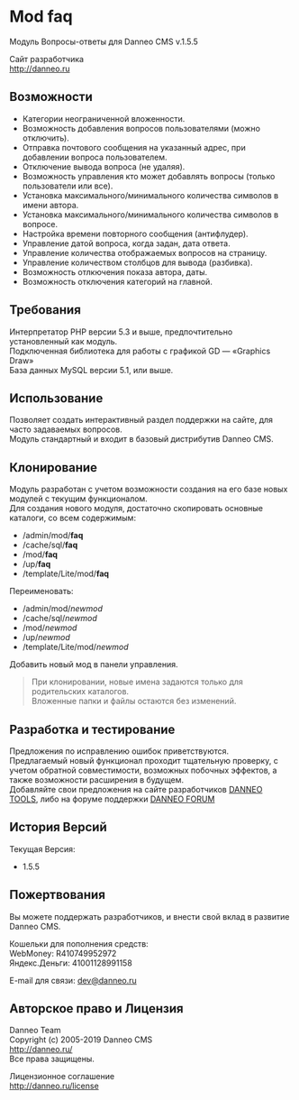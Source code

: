 Mod faq
========

Модуль Вопросы-ответы для Danneo CMS v.1.5.5

Сайт разработчика  
<http://danneo.ru>

Возможности
-----------
+	Категории неограниченной вложенности.
+	Возможность добавления вопросов пользователями (можно отключить).
+	Отправка почтового сообщения на указанный адрес, при добавлении вопроса пользователем.
+	Отключение вывода вопроса (не удаляя).
+	Возможность управления кто может добавлять вопросы (только пользователи или все).
+	Установка максимального/минимального количества символов в имени автора.
+	Установка максимального/минимального количества символов в вопросе.
+	Настройка времени повторного сообщения (антифлудер).
+	Управление датой вопроса, когда задан, дата ответа.
+	Управление количества отображаемых вопросов на страницу.
+	Управление количеством столбцов для вывода (разбивка).
+	Возможность отлкючения показа автора, даты.
+	Возможность отключения категорий на главной.

Требования
----------
Интерпретатор PHP версии 5.3 и выше, предпочтительно установленный как модуль.  
Подключенная библиотека для работы с графикой GD — «Graphics Draw»  
База данных MySQL версии 5.1, или выше.

Использование
-------------
Позволяет создать интерактивный раздел поддержки на сайте, для часто задаваемых вопросов.  
Модуль стандартный и входит в базовый дистрибутив Danneo CMS.  

Клонирование
------------
Модуль разработан с учетом возможности создания на его базе новых модулей с текущим функционалом.  
Для создания нового модуля, достаточно скопировать основные каталоги, со всем содержимым:  

+	/admin/mod/**faq**
+	/cache/sql/**faq** 
+	/mod/**faq** 
+	/up/**faq**
+	/template/Lite/mod/**faq**  

Переименовать:  

+	/admin/mod/*newmod*
+	/cache/sql/*newmod* 
+	/mod/*newmod* 
+	/up/*newmod*
+	/template/Lite/mod/*newmod*  

Добавить новый мод в панели управления. 
>  При клонировании, новые имена задаются только для родительских каталогов.  
>  Вложенные папки и файлы остаются без изменений.  

Разработка и тестирование
-----------------------
Предложения по исправлению ошибок приветствуются.   
Предлагаемый новый функционал проходит тщательную проверку, с учетом обратной совместимости, возможных побочных эффектов, а также возможности расширения в будущем.   
Добавляйте свои предложения на сайте разработчиков [DANNEO TOOLS][], либо на форуме поддержки [DANNEO FORUM][]  

 [DANNEO TOOLS]: http://tools.danneo.ru/
 [DANNEO FORUM]: http://forum.danneo.ru/

История Версий
---------------
Текущая Версия:

*	1.5.5

Пожертвования
-------------
Вы можете поддержать разработчиков, и внести свой вклад в развитие Danneo CMS.  

Кошельки для пополнения средств:  
WebMoney: R410749952972  
Яндекс.Деньги: 41001128991158  

E-mail для связи: <dev@danneo.ru> 

Авторское право и Лицензия
--------------------------
Danneo Team  
Copyright (c) 2005-2019 Danneo CMS  
<http://danneo.ru/>  
Все права защищены.

Лицензионное соглашение   
<http://danneo.ru/license> 
